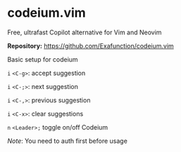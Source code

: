 
# codeium.vim

Free, ultrafast Copilot alternative for Vim and Neovim

**Repository:** <https://github.com/Exafunction/codeium.vim>

Basic setup for codeium

`i` `<C-g>`: accept suggestion

`i` `<C-;>`: next suggestion

`i` `<C-,>`: previous suggestion

`i` `<C-x>`: clear suggestions

`n` `<Leader>;` toggle on/off Codeium


_Note_: You need to auth first before usage

<!-- vim: set ft=markdown: -->